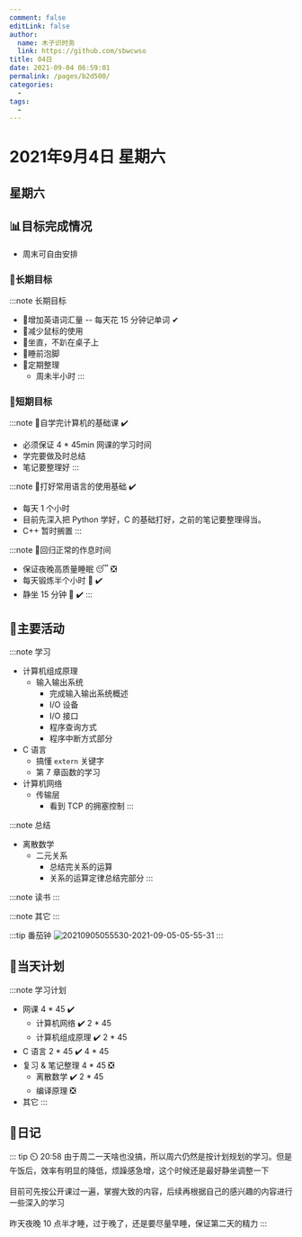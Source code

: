 ```yaml
---
comment: false
editLink: false
author: 
  name: 木子识时务
  link: https://github.com/sbwcwso
title: 04日
date: 2021-09-04 06:59:01
permalink: /pages/b2d500/
categories: 
  - 
tags: 
  - 
---
```


# 2021年9月4日 星期六

## 星期六

## 📊目标完成情况

- 周末可自由安排

### 🐺长期目标

:::note 长期目标  ️
- 🚢增加英语词汇量 -- 每天花 15 分钟记单词  ✔
- 🚢减少鼠标的使用
- 🚢坐直，不趴在桌子上
- 🚢睡前泡脚
- 🚢定期整理
  - 周未半小时
:::

### 🐆短期目标

:::note 🚗自学完计算机的基础课  ✔️
- 必须保证 4 * 45min 网课的学习时间
- 学完要做及时总结
- 笔记要整理好
:::

:::note 🚗打好常用语言的使用基础  ✔️
- 每天 1 个小时
- 目前先深入把 Python 学好，C 的基础打好，之前的笔记要整理得当。
- C++ 暂时搁置
:::

:::note 🚗回归正常的作息时间
- 保证夜晚高质量睡眠 😴  ❎
- 每天锻炼半个小时 🏃  ✔️
- 静坐 15 分钟 🙏  ✔️
:::

## 🏃主要活动

:::note 学习
- 计算机组成原理
  - 输入输出系统
    - 完成输入输出系统概述
    - I/O 设备
    - I/O 接口
    - 程序查询方式
    - 程序中断方式部分
- C 语言
  - 搞懂 `extern` 关键字
  - 第 7 章函数的学习
- 计算机网络
  - 传输层
    - 看到 TCP 的拥塞控制
:::

:::note 总结
- 离散数学
  - 二元关系
    - 总结完关系的运算
    - 关系的运算定律总结完部分
:::

:::note 读书
:::

:::note 其它
:::

:::tip 番茄钟
![20210905055530-2021-09-05-05-55-31](https://cdn.jsdelivr.net/gh/sbwcwso/PicBed@master/20210905055530-2021-09-05-05-55-31.png)
:::

## 📓当天计划

:::note 学习计划
- 网课 4 * 45  ✔️
  - 计算机网络  ✔️ 2 * 45
  - 计算机组成原理  ✔️  2 * 45
- C 语言 2 * 45  ✔️ 4 * 45
- 复习 & 笔记整理 4 * 45 ❎
  - 离散数学  ✔️ 2 * 45
  - 编译原理  ❎
- 其它
:::

## 🤔日记

::: tip ⏲️ 20:58
由于周二一天啥也没搞，所以周六仍然是按计划规划的学习。但是午饭后，效率有明显的降低，烦躁感急增，这个时候还是最好静坐调整一下
<br><br>
目前可先按公开课过一遍，掌握大致的内容，后续再根据自己的感兴趣的内容进行一些深入的学习
<br><br>
昨天夜晚 10 点半才睡，过于晚了，还是要尽量早睡，保证第二天的精力
:::
